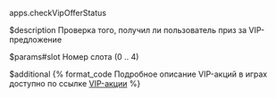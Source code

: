 apps.checkVipOfferStatus

$description
Проверка того, получил ли пользователь приз за VIP-предложение

$params#slot
Номер слота (0 .. 4)

$additional
{% format_code Подробное описание VIP-акций в играх доступно по ссылке [VIP-акции](/apps/features/vip_offers) %}